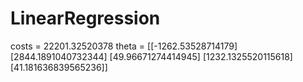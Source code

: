 # LinearRegression
costs = 22201.32520378
theta = [[-1262.53528714179]
 [2844.1891040732344]
 [49.96671274414945]
 [1232.1325520115618]
 [41.181636839565236]]
